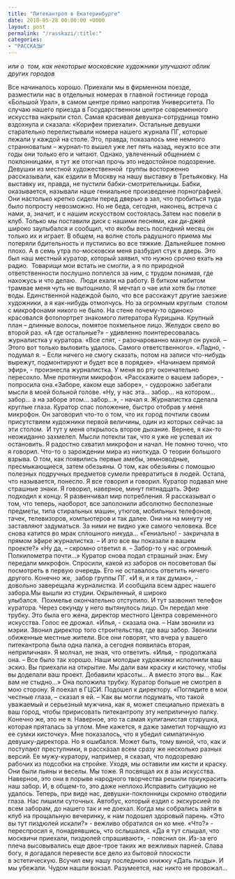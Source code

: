 ```yaml
---
title: "Питекантроп в Екатеринбурге"
date: 2018-05-28 00:00:00 +0000
layout: post
permalink: "/rasskazi/:title:"
categories:
- "РАССКАЗЫ"
---
```

_или о  том, как некоторые московские художники улучшают облик других городов_ 

Все начиналось хорошо. Приехали мы в фирменном поезде, разместили нас в отдельных номерах в главной гостинице города «Большой Урал», в самом центре прямо напротив Университета. По случаю нашего приезда в Государственном центре современного искусства накрыли стол. Самая красивая девушка-сотрудница томно вздохнула и сказала: «Корифеи приехали». Остальные девушки старательно перелистывали номера нашего журнала ПГ, которые лежали у каждой на столе. Это, правда, показалось мне немного странноватым – журнал-то вышел уже лет пять назад, неужто все эти годы они только его и читают. Однако, увлеченный общением с поклонницами, я тут же отогнал прочь это недостойное подозрение. Девушки из местной художественной  группы восторженно рассказывали, как ездили в Москву на нашу выставку в Третьяковку. На выставку их, правда, не пустили бабки-смотрительницы. Бабки, оказывается, называли наше гениальное произведение порнографией. Они настолько крепко сидели перед дверью в зал, что пробиться туда было попросту невозможно. Но не беда, сегодня, наконец, встреча с нами, а, значит, и с нашим искусством состоялась.Затем нас повели в клуб. Только мы поставили диск с нашими песнями, как ди-джей широко заулыбался и сообщил, что якобы весь последний месяц он только их и играет. В общем, на волне столь радушного приема мы потеряли бдительность и пустились во все тяжкие. Дальнейшее помню плохо. А в семь утра по-московски меня разбудил стук в дверь. Это был наш местный куратор, который заявил, что нужно срочно ехать на радио.  Товарищи мои встать не смогли, а я по природной ответственности послушно поплелся за ним, с трудом понимая, где нахожусь и что делаю.  Люди ехали на работу. В битком набитом трамвае меня чуть не вытошнило. Я мечтал о чае или хотя бы глотке воды. Единственной надеждой было, что все расскажут другие заезжие художники, а я как-нибудь отмолчусь. Но за огромным круглым  столом с микрофонами никого не было. На стене почему-то одиноко красовался фотопортрет знакомого литератора Курицына. Крупный план – длинные волосы, помятое похмельное лицо. Желудок свело во второй раз. «А где остальные?» - удивленно поинтересовалась журналистка у куратора. «Все спят, - разочарованно махнул он рукой. – Этого вот только выловить удалось. Самого ответственного». «Ладно, - подумал я. – Если ничего не смогу сказать, потом на записи что-нибудь вырежут, подмонтируют и будет все в порядке». «Начинаем прямой эфир», - произнесла журналистка. У меня во рту окончательно пересохло. Мне протянули микрофон. «Расскажите о вашем заборе», - попросила она.«Заборе, каком еще заборе», - судорожно забегали мысли в моей больной голове. «Ну, у нас эта… забор… на котором… забор… а на заборе этом… забор…», - начал я. Журналистка сделала круглые глаза. Куратор спас положение, быстро отобрав у меня микрофон. Он заговорил что-то о том, что их город почтили своим присутствием художники первой величины, один из которых сейчас за эти столом.  И тут у меня открылось второе дыхание. Вернее, я как-то неожиданно захмелел. Мысли потекли так, что я уже не успевал их остановить. Я радостно схватил микрофон и начал. Не помню точно, что я говорил. Что-то о зарождении мира из ниоткуда. О теории большого взрыва. О том, как появились первые амебы, земноводные, пресмыкающиеся, затем обезьяны. О том, как обезьяны с помощью полезных подручных предметов сумели превратиться в людей. Остапа, что называется, понесло. Я все говорил и говорил. Куратор подавал мне страшные знаки. Я говорил, наверное, минут пятнадцать. Эфир подходил к концу. Я развенчивал мир потребления. Я рассказывал о том, что теперь, наоборот, все заполонили абсолютно бесполезные предметы, типа стиральных машин, утюгов, мобильных телефонов, тачек, телевизоров, компьютеров и так далее. Они ни на минуту не заставляют задуматься. За ними не видно уже самого человека. Все снова катится во мрак сплошного никуда… «Гениально! - закричала в прямом эфире журналистка. – И это все вы показали в вашем проекте?» «Ну да, – скромно ответил я. – Забор-то у нас огромный. Полкилометра почти…» Куратор снова подал страшный знак. Ему передали микрофон. Спросили, какой из заборов он посоветовал бы посмотреть в первую очередь. Его не оставалось ответить ничего другого. Конечно же,  забор группы ПГ. «И я, и я так думаю», - довольно заверещала журналистка. И сообщила всем адрес нашего забора.Мы вышли из студии. Окрыленный, я широко улыбался.  Похмелье окончательно отступило. И тут зазвонил телефон куратора. Через секунду у него вытянулось лицо. Он передал мне трубку. Это была его жена, директор местного Центра современного искусства. Голос ее дрожал. «Илья, - сказала она. – Нам звонили из мэрии. Звонил директор того строительства, где ваш забор. Звонили обиженные местные жители. Все они говорят, что вчера у вашего питекантропа была одна палка, а сегодня появилась вторая, неприличная». Я молчал, не зная, что ответить. «Илья, - продолжала она. – Все было так хорошо. Наши молодые художники исполнили ваш эскиз. Вы приехали на открытие. Мы дали вам краску и кисточку, чтобы вы доделали ваш проект. Добавили красоты… А вместо этого вы… Как вам не стыдно…» Она положила трубку. Куратор больше не смотрел в мою сторону. Я поехал в ГЦСИ. Подошел к директору. «Поглядите в мои честные глаза, – сказал я ей. – Как вы могли подумать, что такой уважаемый и серьезный мужчина, как я, может специально приехать в ваш город, чтобы пририсовать питекантропу эту неприличную палку. Конечно же, это не я. Наверное, это та самая хулиганистая старушка, которая пряталась за углом. Мне кажется, я даже заметил торчащую из ее сумки кисточку». Мне показалось, что я убедил симпатичную девушку-директора. Но я ошибался. Может быть, тому виной, что, как и поступают преступники, я рассказал всем сразу же несколько разных версий. Ее мужу-куратору, например, я сказал, что подозреваю рабочих из подсобки на стройке. Уходя, мы оставили им кисти и краску. Они были пьяны и веселы. Мы тоже. Я посвящал их в азы искусства. Наверное, это они в порыве народного творчества решили приукрасить наш забор. И, в общем-то, это даже неплохо.Исправить ситуацию не удалось. Теперь, при виде нас, девушки-поклонницы скромно отводили глаза. Нас лишили суточных. Автобус, который ездил с экскурсией по всем заборам, до нашего так и не доехал. Когда мы собрались зайти в клуб на прощальную вечеринку, к нам подошел здоровый парень. «Это вы тут пиздюлей искали?» - вежливо обратился он ко мне. «Что?» - переспросил я, понадеявшись, что ослышался. «Да я тут слышал, что москвичи приехали, пиздюлей спрашивают», - пояснил он. Из-за его плеча высовывались еще двое-трое таких же вежливых парней. Слава богу, я догадался перевести все дело из бытовой плоскости в эстетическую. Всучил ему нашу последнюю книжку «Дать пизды». И мы убежали. Чудом нашли вокзал. Разумеется, нас никто не провожал…